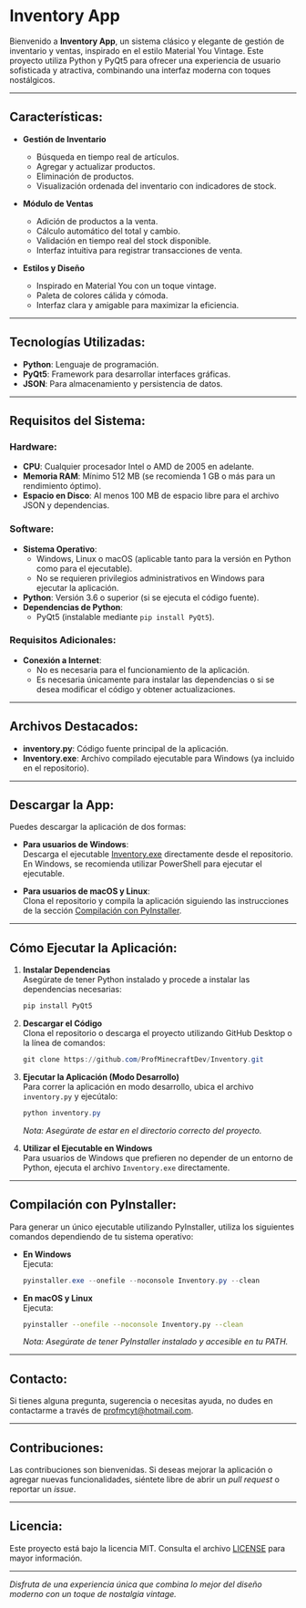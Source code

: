 # Inventory App

Bienvenido a **Inventory App**, un sistema clásico y elegante de gestión de inventario y ventas, inspirado en el estilo Material You Vintage. Este proyecto utiliza Python y PyQt5 para ofrecer una experiencia de usuario sofisticada y atractiva, combinando una interfaz moderna con toques nostálgicos.

---

## Características:

- **Gestión de Inventario**  
  - Búsqueda en tiempo real de artículos.
  - Agregar y actualizar productos.
  - Eliminación de productos.
  - Visualización ordenada del inventario con indicadores de stock.

- **Módulo de Ventas**  
  - Adición de productos a la venta.
  - Cálculo automático del total y cambio.
  - Validación en tiempo real del stock disponible.
  - Interfaz intuitiva para registrar transacciones de venta.

- **Estilos y Diseño**  
  - Inspirado en Material You con un toque vintage.
  - Paleta de colores cálida y cómoda.
  - Interfaz clara y amigable para maximizar la eficiencia.

---

## Tecnologías Utilizadas:

- **Python**: Lenguaje de programación.
- **PyQt5**: Framework para desarrollar interfaces gráficas.
- **JSON**: Para almacenamiento y persistencia de datos.

---

## Requisitos del Sistema:

### Hardware:

- **CPU**: Cualquier procesador Intel o AMD de 2005 en adelante.
- **Memoria RAM**: Mínimo 512 MB (se recomienda 1 GB o más para un rendimiento óptimo).
- **Espacio en Disco**: Al menos 100 MB de espacio libre para el archivo JSON y dependencias.

### Software:

- **Sistema Operativo**:  
  - Windows, Linux o macOS (aplicable tanto para la versión en Python como para el ejecutable).
  - No se requieren privilegios administrativos en Windows para ejecutar la aplicación.
- **Python**: Versión 3.6 o superior (si se ejecuta el código fuente).
- **Dependencias de Python**:
  - PyQt5 (instalable mediante `pip install PyQt5`).

### Requisitos Adicionales:

- **Conexión a Internet**:  
  - No es necesaria para el funcionamiento de la aplicación.
  - Es necesaria únicamente para instalar las dependencias o si se desea modificar el código y obtener actualizaciones.

---

## Archivos Destacados:

- **inventory.py**: Código fuente principal de la aplicación.
- **Inventory.exe**: Archivo compilado ejecutable para Windows (ya incluido en el repositorio).

---

## Descargar la App:

Puedes descargar la aplicación de dos formas:

- **Para usuarios de Windows**:  
  Descarga el ejecutable [Inventory.exe](https://github.com/ProfMinecraft456/Inventory/blob/main/Inventory.exe) directamente desde el repositorio.  
  En Windows, se recomienda utilizar PowerShell para ejecutar el ejecutable.
  
- **Para usuarios de macOS y Linux**:  
  Clona el repositorio y compila la aplicación siguiendo las instrucciones de la sección [Compilación con PyInstaller](#compilación-con-pyinstaller).

---

## Cómo Ejecutar la Aplicación:

1. **Instalar Dependencias**  
   Asegúrate de tener Python instalado y procede a instalar las dependencias necesarias:
   ```bash
   pip install PyQt5
   ```

2. **Descargar el Código**  
   Clona el repositorio o descarga el proyecto utilizando GitHub Desktop o la línea de comandos:
   ```PowerShell
   git clone https://github.com/ProfMinecraftDev/Inventory.git
   ```

3. **Ejecutar la Aplicación (Modo Desarrollo)**  
   Para correr la aplicación en modo desarrollo, ubica el archivo `inventory.py` y ejecútalo:
   ```PowerShell
   python inventory.py
   ```
   _Nota: Asegúrate de estar en el directorio correcto del proyecto._

4. **Utilizar el Ejecutable en Windows**  
   Para usuarios de Windows que prefieren no depender de un entorno de Python, ejecuta el archivo `Inventory.exe` directamente.

---

## Compilación con PyInstaller:

Para generar un único ejecutable utilizando PyInstaller, utiliza los siguientes comandos dependiendo de tu sistema operativo:

- **En Windows**  
  Ejecuta:
  ```Powershell
  pyinstaller.exe --onefile --noconsole Inventory.py --clean
  ```

- **En macOS y Linux**  
  Ejecuta:
  ```bash
  pyinstaller --onefile --noconsole Inventory.py --clean
  ```
  _Nota: Asegúrate de tener PyInstaller instalado y accesible en tu PATH._

---

## Contacto:

Si tienes alguna pregunta, sugerencia o necesitas ayuda, no dudes en contactarme a través de [profmcyt@hotmail.com](mailto:profmcyt@hotmail.com).

---

## Contribuciones:

Las contribuciones son bienvenidas. Si deseas mejorar la aplicación o agregar nuevas funcionalidades, siéntete libre de abrir un _pull request_ o reportar un _issue_.

---

## Licencia:

Este proyecto está bajo la licencia MIT. Consulta el archivo [LICENSE](LICENSE) para mayor información.

---

_Disfruta de una experiencia única que combina lo mejor del diseño moderno con un toque de nostalgia vintage._
